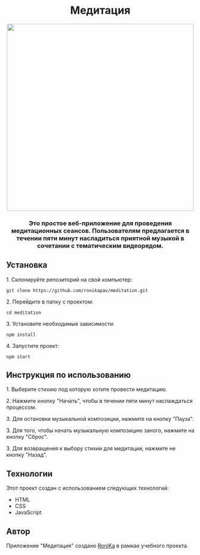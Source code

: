 <h1 align="center">Медитация</h1>
<div align="center">
<a href="https://natural-relax-app.glitch.me/" target="_blank"><img align="center" src="https://i.ibb.co/WsTjqkH/2023-12-17-223844.png" height="500"/></a> 
</div>
<h3 align="center">Это простое веб-приложение для проведения медитационных сеансов. Пользователям предлагается в течении пяти минут насладиться приятной музыкой в сочетании с тематическим видеорядом.</h3>
<h2>Установка</h2>
<p>1. Склонируйте репозиторий на свой компьютер:</p>
<pre><code>git clone https://github.com/ronikapav/meditation.git</code></pre>
<p>2. Перейдите в папку с проектом:</p>
<pre><code>cd meditation</code></pre>
<p>3. Установите необходимые зависимости:</p>
<pre><code>npm install</code></pre>
<p>4. Запустите проект:</p>
<pre><code>npm start</code></pre>
<h2>Инструкция по использованию</h2>
<p>1. Выберите стихию под которую хотите провести медитацию.</p>
<p>2. Нажмите кнопку "Начать", чтобы в течении пяти минут наслаждаться процессом.</p>
<p>3. Для остановки музыкальной композиции, нажмите на кнопку "Пауза".</p>
<p>3. Для того, чтобы начать музыкальную композицию заного, нажмите на кнопку "Сброс".</p>
<p>3. Для возвращения к выбору стихии для медитации, нажмите не кнопку "Назад".</p>
<h2>Технологии</h2>
<p>Этот проект создан с использованием следующих технологий:</p>
<ul>
<li>HTML</li>
<li>CSS</li>
<li>JavaScript</li>
</ul>
<h2>Автор</h2>
<p>Приложение "Медитация" создано <a href="https://t.me/ronikapav">RoniKa</a> в рамках учебного проекта.</p>
